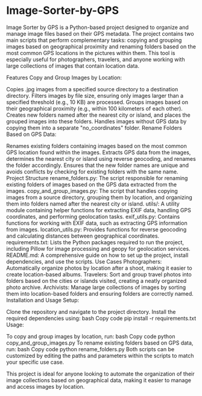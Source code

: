 # Image-Sorter-by-GPS

Image Sorter by GPS is a Python-based project designed to organize and manage image files based on their GPS metadata. The project contains two main scripts that perform complementary tasks: copying and grouping images based on geographical proximity and renaming folders based on the most common GPS locations in the pictures within them. This tool is especially useful for photographers, travelers, and anyone working with large collections of images that contain location data.

Features
Copy and Group Images by Location:

Copies .jpg images from a specified source directory to a destination directory.
Filters images by file size, ensuring only images larger than a specified threshold (e.g., 10 KB) are processed.
Groups images based on their geographical proximity (e.g., within 100 kilometers of each other).
Creates new folders named after the nearest city or island, and places the grouped images into these folders.
Handles images without GPS data by copying them into a separate "no_coordinates" folder.
Rename Folders Based on GPS Data:

Renames existing folders containing images based on the most common GPS location found within the images.
Extracts GPS data from the images, determines the nearest city or island using reverse geocoding, and renames the folder accordingly.
Ensures that the new folder names are unique and avoids conflicts by checking for existing folders with the same name.
Project Structure
rename_folders.py: The script responsible for renaming existing folders of images based on the GPS data extracted from the images.
copy_and_group_images.py: The script that handles copying images from a source directory, grouping them by location, and organizing them into folders named after the nearest city or island.
utils/: A utility module containing helper functions for extracting EXIF data, handling GPS coordinates, and performing geolocation tasks.
exif_utils.py: Contains functions for working with EXIF data, such as extracting GPS information from images.
location_utils.py: Provides functions for reverse geocoding and calculating distances between geographical coordinates.
requirements.txt: Lists the Python packages required to run the project, including Pillow for image processing and geopy for geolocation services.
README.md: A comprehensive guide on how to set up the project, install dependencies, and use the scripts.
Use Cases
Photographers: Automatically organize photos by location after a shoot, making it easier to create location-based albums.
Travelers: Sort and group travel photos into folders based on the cities or islands visited, creating a neatly organized photo archive.
Archivists: Manage large collections of images by sorting them into location-based folders and ensuring folders are correctly named.
Installation and Usage
Setup:

Clone the repository and navigate to the project directory.
Install the required dependencies using:
bash
Copy code
pip install -r requirements.txt
Usage:

To copy and group images by location, run:
bash
Copy code
python copy_and_group_images.py
To rename existing folders based on GPS data, run:
bash
Copy code
python rename_folders.py
Both scripts can be customized by editing the paths and parameters within the scripts to match your specific use case.

This project is ideal for anyone looking to automate the organization of their image collections based on geographical data, making it easier to manage and access images by location.
